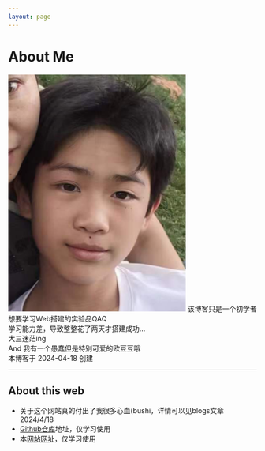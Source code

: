 ```yaml
---
layout: page
---
```


# About Me

<img src="/images/brother.png" class="floatpic" width="360" height="480">
该博客只是一个初学者想要学习Web搭建的实验品QAQ<br>
学习能力差，导致整整花了两天才搭建成功...<br>
大三迷茫ing<br>
And 我有一个愚蠢但是特别可爱的欧豆豆哦<br>
本博客于 2024-04-18 创建

---

## About this web

- 关于这个网站真的付出了我很多心血(bushi，详情可以见blogs文章2024/4/18<br>
- [Github仓库](https://github.com/yqc74/yqc74.github.io)地址，仅学习使用<br>
- 本[网站网址](https://yqc74.github.io//)，仅学习使用

